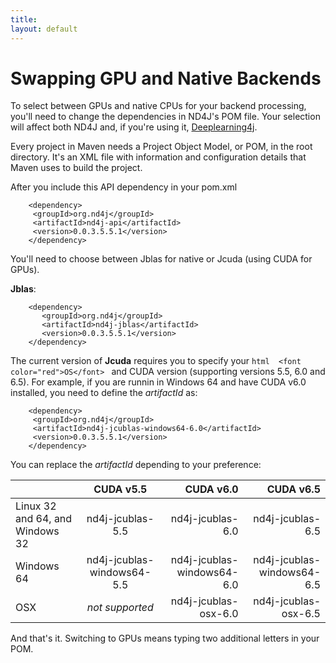 ```yaml
---
title: 
layout: default
---
```


# Swapping GPU and Native Backends

To select between GPUs and native CPUs for your backend processing, you'll need to change the dependencies in ND4J's POM file. Your selection will affect both ND4J and, if you're using it, [Deeplearning4j](http://deeplearning4j.org/).

Every project in Maven needs a Project Object Model, or POM, in the root directory. It's an XML file with information and configuration details that Maven uses to build the project.

After you include this API dependency in your pom.xml

        <dependency>
         <groupId>org.nd4j</groupId>
         <artifactId>nd4j-api</artifactId>
         <version>0.0.3.5.5.1</version>
        </dependency>

You'll need to choose between Jblas for native or Jcuda (using CUDA for GPUs).

__Jblas__:

        <dependency>
           <groupId>org.nd4j</groupId>
           <artifactId>nd4j-jblas</artifactId>
           <version>0.0.3.5.5.1</version>
        </dependency>

The current version of __Jcuda__ requires you to specify your ```html 
<font color="red">OS</font> ``` and CUDA version (supporting versions 5.5, 6.0 and 6.5). For example, if you are runnin in Windows 64 and have CUDA v6.0 installed, you need to define the _artifactId_ as:

        <dependency>
         <groupId>org.nd4j</groupId>
         <artifactId>nd4j-jcublas-windows64-6.0</artifactId>
         <version>0.0.3.5.5.1</version>
        </dependency>

You can replace the _artifactId_ depending to your preference:

|                                 | CUDA v5.5                  | CUDA v6.0                  | CUDA v6.5                  |
| ------------------------------- |:--------------------------:| --------------------------:|---------------------------:|
| Linux 32 and 64, and Windows 32 | nd4j-jcublas-5.5           | nd4j-jcublas-6.0           | nd4j-jcublas-6.5           |
| Windows 64                      | nd4j-jcublas-windows64-5.5 | nd4j-jcublas-windows64-6.0 | nd4j-jcublas-windows64-6.5 |
| OSX                             | _not supported_            | nd4j-jcublas-osx-6.0       | nd4j-jcublas-osx-6.5       |

And that's it. Switching to GPUs means typing two additional letters in your POM.
